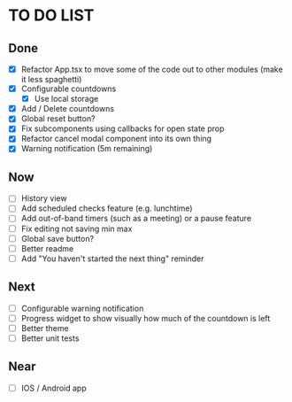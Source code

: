 # TO DO LIST

## Done

* [x] Refactor App.tsx to move some of the code out to other modules (make it
  less spaghetti)
* [x] Configurable countdowns
  * [x] Use local storage
* [x] Add / Delete countdowns
* [x] Global reset button?
* [x] Fix subcomponents using callbacks for open state prop
* [x] Refactor cancel modal component into its own thing
* [X] Warning notification (5m remaining)

## Now

* [ ] History view
* [ ] Add scheduled checks feature (e.g. lunchtime)
* [ ] Add out-of-band timers (such as a meeting) or a pause feature
* [ ] Fix editing not saving min max
* [ ] Global save button?
* [ ] Better readme
* [ ] Add "You haven't started the next thing" reminder

## Next

* [ ] Configurable warning notification
* [ ] Progress widget to show visually how much of the countdown is left
* [ ] Better theme
* [ ] Better unit tests

## Near

* [ ] IOS / Android app
